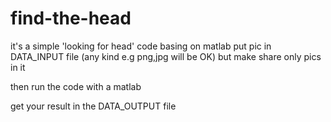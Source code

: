 # find-the-head
it's a simple 'looking for head' code basing on matlab
put pic in DATA_INPUT file (any kind e.g png,jpg will be OK)
but make share only pics in it

then run the code with a matlab 

get your result in the DATA_OUTPUT file
